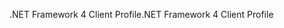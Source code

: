 <span data-ttu-id="fbbb8-101">.NET Framework 4 Client Profile</span><span class="sxs-lookup"><span data-stu-id="fbbb8-101">.NET Framework 4 Client Profile</span></span>